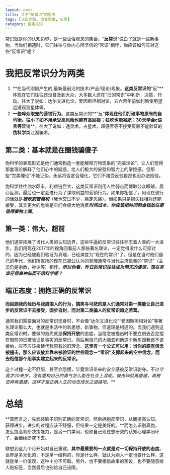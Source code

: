 ```yaml
---
layout: post
title: 关于“反常识”的思考
tags: [认知之路, 改变思维, 反思]
category: 提高认知
---
```


常识就是你的认知边界，是一些世俗观念的集合。“**反常识**”说白了就是一些新事物，当你们相遇时，它们往往与你内心所坚信的“常识”相悖，你应该如何应对这些“反常识”呢？


# 我把反常识分为两类

1. **在当代刚刚产生的,最新最前沿的技术/产品/理论/现象。**这类反常识的**“反”**体现在它们往往还没普及到大众，大多数人还在“旧的常识”中判断，决策，行动。往大了说如：达尔文进化论，爱因斯坦相对论，五六百年前伽利略使用望远镜观测星体等。
2. **一些哗众取宠的营销行为**。这类反常识的**“反”**体现在他们打破事物原有的自均衡。往小了如不用承受高风险也能有高回报；狂吃也能减肥；30天学会c语言等**营销**。往大了说如：通灵术，占星术，超感官等不接受反驳不能验证的**伪科学**类江湖骗术。

## 第二类：基本就是在圈钱骗傻子

伪科学的表现形式是他们通常构造一套能解释万物现象的“完美理论”，让人们觉得那套理论解释了他们心中的疑惑，给人们极大的安慰和智力上的掌控感，但那些“完美理论”不能证伪，永远将否定合理化，它们不接受反驳自然也没办法检验。

伪科学往往油水颇丰，利益链巨大，这类反常识利用人性弱点而博取公众眼球，居心叵测，最后也一定会进行为了谋取利益的营销行为。如果你相信了，用现在流行的话就是***被收割智商税***（我也交过不少，痛定思痛）。但如果只是损失钱相对还能接受，其实更大的危害是它们会极大地浪费***时间成本，你应该把时间和金钱放在更值得事物上面***。
## 第一类：伟大，超前

他们通常拓展了当代人类的认知边界，这些牛逼的反常识往往标志着人类的一大进步。我们用现在2017年的视角回看前人那些著名理论，一定觉得没什么可探讨的，因为已经被我们验证为真理，已经演变为“现在的常识”了。但是在当时他们自己的年代，他们所宣扬的现在已被公认为的真理通常与当代主流信奉的“常识”（主流仍是宗教，神论等）相悖。***所以你看，昨日的常识往往成为明天的谬误，现在有谁还信奉神仙而不信科学呢？***


## 端正态度：拥抱正确的反常识

**而回顾我的经历与我周围人的行为，搞笑与可悲的是人们通常对第一类能让自己进步的反常识不去接受，固步自封，而对第二类骗人的反常识趋之若鹜。**

通常我们需要面对的反常识现身时，不会像“达尔文进化论”“爱因斯坦相对论”等著名理论那么大，也就是生活中的新思想，新事物，但道理是相通的。当我们遇到这类反常识时，要做的首先就是**保持开放**的态度，当信念被撞击时不要立刻去否定摆在眼前的已被验证是事实的反常识。而后用自己的大脑去判断这个新东西我该不该接纳，应不应该来替代我原有的旧理念。**这里有一个公式可以用：当你的原有信念被撞击，那么应该放弃靠未被验证的世俗观念－“常识”支撑起来的空中信念，而去相信那个用事实建立起来的反常识。**

这个过程一定不舒服，甚至会恐慌，毕竟常识带来的安全感被反常识剥夺。不过*毕竟才20来岁，没有重构自己的勇气怎么能在社会上混呢。被击碎就再重建，再被击碎再重建，这样才是正确人生的动态成长之道路吧。***
# 总结

**简而言之，先武装脑子识别正确的反常识，然后拥抱反常识，从而提高认知，获得进步。进步的过程应该不舒服，但结果一定是美好的。**而怎么识别真伪，怎么提高判断决策能力，是另一门学问，也和自己现在想研究的认知心理学闭环了，会继续研究下去。

联想到这几个月开始对自己重建，**其中最重要的一点就是对一切保持开放的态度**。世界是多元化的，不是单一结构的，你是什么样，就认为别人一定也要什么样，这就是单一价值观，这种十分不可取。另外，也不要相信故事的预设，也不要随意给人贴标签，当然最后也别给自己设限。